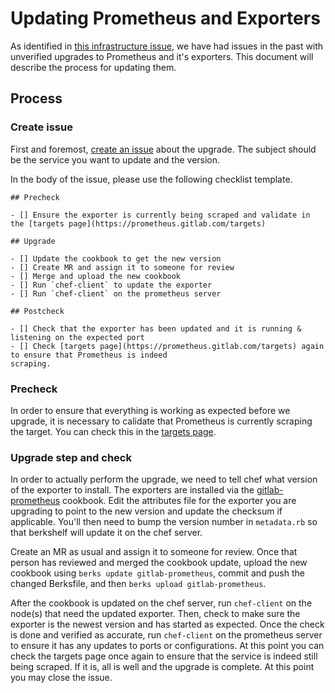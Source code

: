 # Updating Prometheus and Exporters

As identified in [this infrastructure issue](https://gitlab.com/gitlab-com/infrastructure/issues/813),
we have had issues in the past with unverified upgrades to Prometheus and it's exporters.
This document will describe the process for updating them.

## Process 

### Create issue

First and foremost, [create an issue](https://gitlab.com/gitlab-com/infrastructure/issues/new) about the upgrade. The subject should be the service
you want to update and the version. 

In the body of the issue, please use the following checklist template.

```
## Precheck

- [] Ensure the exporter is currently being scraped and validate in the [targets page](https://prometheus.gitlab.com/targets)

## Upgrade

- [] Update the cookbook to get the new version
- [] Create MR and assign it to someone for review
- [] Merge and upload the new cookbook
- [] Run `chef-client` to update the exporter
- [] Run `chef-client` on the prometheus server

## Postcheck

- [] Check that the exporter has been updated and it is running & listening on the expected port
- [] Check [targets page](https://prometheus.gitlab.com/targets) again to ensure that Prometheus is indeed
scraping.
```

### Precheck

In order to ensure that everything is working as expected before we upgrade, it is necessary to
calidate that Prometheus is currently scraping the target. You can check this in the [targets page](https://prometheus.gitlab.com/targets).

### Upgrade step and check

In order to actually perform the upgrade, we need to tell chef what version of the exporter to 
install. The exporters are installed via the [gitlab-prometheus](https://gitlab.com/gitlab-cookbooks/gitlab-prometheus/)
cookbook. Edit the attributes file for the exporter you are upgrading to point to the new version and update
the checksum if applicable. You'll then need to bump the version number in `metadata.rb` so that 
berkshelf will update it on the chef server.

Create an MR as usual and assign it to someone for review. Once that person has reviewed and merged the 
cookbook update, upload the new cookbook using `berks update gitlab-prometheus`, commit and push the changed Berksfile,
and then `berks upload gitlab-prometheus`.

After the cookbook is updated on the chef server, run `chef-client` on the node(s) that need the updated
exporter. Then, check to make sure the exporter is the newest version and has started as expected.
Once the check is done and verified as accurate, run `chef-client` on the prometheus server to ensure it has any updates to
ports or configurations. At this point you can check the targets page once again to ensure that the service
is indeed still being scraped. If it is, all is well and the upgrade is complete. At this point you may close
the issue.
